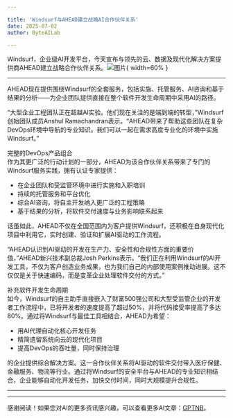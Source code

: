 ```yaml
---

title: 'Windsurf与AHEAD建立战略AI合作伙伴关系'
date: 2025-07-02
author: ByteAILab

---
```


Windsurf，企业级AI开发平台，今天宣布与领先的云、数据及现代化解决方案提供商AHEAD建立战略合作伙伴关系。![图片](https://ai-techpark.com/wp-content/uploads/Windsurf.jpg){ width=60% }

---
AHEAD现在提供围绕Windsurf的全套服务，包括实施、托管服务、AI咨询和基于结果的分析——为企业团队提供直接在整个软件开发生命周期中采用AI的路径。

“大型企业工程团队正在超越AI实验。他们现在关注的是端到端的转型，”Windsurf创始团队成员Anshul Ramachandran表示。“AHEAD带来了帮助这些团队在复杂DevOps环境中导航的专业知识。我们可以一起在需求高度专业化的环境中实施Windsurf。”

完整的DevOps产品组合  
作为其更广泛的行动计划的一部分，AHEAD为该合作伙伴关系带来了专门的Windsurf服务实践，拥有认证专家提供：

- 在企业团队和受监管环境中进行实施和入职培训
- 持续的托管服务和平台优化
- 综合AI咨询，将自主开发纳入更广泛的工程策略
- 基于结果的分析，将软件交付速度与业务影响联系起来

话虽如此，AHEAD不仅在全国范围内为客户提供Windsurf，还积极在自身现代化项目中利用它，实时创建、验证和扩展AI驱动的工作流程。

“AHEAD认识到AI驱动的开发在生产力、安全性和合规性方面的重要价值，”AHEAD新兴技术副总裁Josh Perkins表示。“我们正在利用Windsurf的AI开发工具，不仅为客户创造业务成果，也为我们自己的内部使用案例推动进展。这不仅仅是关于快速编码，而是变革企业处理软件交付的方式。”

补充软件开发生命周期  
如今，Windsurf的自主助手直接嵌入了财富500强公司和大型受监管企业的开发者工作流程中，已将开发者的速度提高了超过50%，并将代码接受率提高了多达80%。通过将Windsurf与最佳工具相结合，AHEAD为希望：

- 用AI代理自动化核心开发任务
- 精简遗留系统向云的现代化项目
- 提高DevOps的吞吐量，同时保持治理

的企业提供综合解决方案。这一合作伙伴关系将AI驱动的软件交付带入医疗保健、金融服务、物流等行业。通过将Windsurf的安全平台与AHEAD的专业知识相结合，企业能够自动化开发任务，加快交付时间，同时大规模提升合规性。

---
---
感谢阅读！如果您对AI的更多资讯感兴趣，可以查看更多AI文章：[GPTNB](https://gptnb.com)。